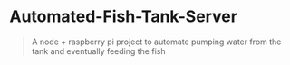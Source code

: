 # Automated-Fish-Tank-Server

> A node + raspberry pi project to automate pumping water from the tank and eventually feeding the fish
